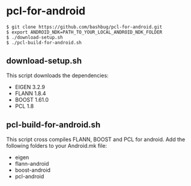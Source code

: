 # pcl-for-android

```
$ git clone https://github.com/bashbug/pcl-for-android.git
$ export ANDROID_NDK=PATH_TO_YOUR_LOCAL_ANDROID_NDK_FOLDER
$ ./download-setup.sh
$ ./pcl-build-for-android.sh
```

## download-setup.sh

This script downloads the dependencies:

- EIGEN 3.2.9
- FLANN 1.8.4
- BOOST 1.61.0
- PCL 1.8

## pcl-build-for-android.sh

This script cross compiles FLANN, BOOST and PCL for android. Add the following folders to your Android.mk file:

- eigen
- flann-android
- boost-android
- pcl-android
